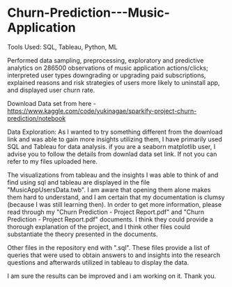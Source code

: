 # Churn-Prediction---Music-Application

Tools Used: SQL, Tableau, Python, ML

Performed data sampling, preprocessing, exploratory and predictive analytics on 286500 observations of music application actions/clicks; interpreted user types downgrading or upgrading paid subscriptions, explained reasons and risk strategies of users more likely to uninstall app, and displayed user churn rate.

Download Data set from here - https://www.kaggle.com/code/yukinagae/sparkify-project-churn-prediction/notebook

Data Exploration: As I wanted to try something different from the download link and was able to gain more insights utilizing them, I have primarily used SQL and Tableau for data analysis. if you are a seaborn matplotlib user, I advise you to follow the details from downlad data set link. If not you can refer to my files uploaded here.

The visualizations from tableau and the insights I was able to think of and find using sql and tableau are displayed in the file "MusicAppUsersData.twb". I am aware that opening them alone makes them hard to understand, and I am certain that my documentation is clumsy (because I was still learning then). In order to get more information, please read through my "Churn Prediction - Project Report.pdf" and "Churn Prediction - Project Report.pdf" documents. I think they could provide a thorough explanation of the project, and I think other files could substantiate the theory presented in the documents.

Other files in the repository end with ".sql". These files provide a list of queries that were used to obtain answers to and insights into the research questions and afterwards utilized in tableau to display the data.

I am sure the results can be improved and i am working on it. Thank you.
